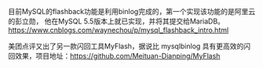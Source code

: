 目前MySQL的flashback功能是利用binlog完成的，第一个实现该功能的是阿里云的彭立勋， 他在MySQL 5.5版本上就已实现，并将其提交给MariaDB。
https://www.cnblogs.com/waynechou/p/mysql_flashback_intro.html

美团点评又出了另一款闪回工具MyFlash，据说比 mysqlbinlog 具有更高效的闪回效果，项目地址：https://github.com/Meituan-Dianping/MyFlash